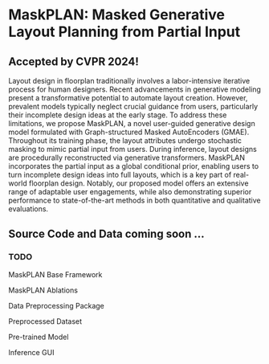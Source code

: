# MaskPLAN: Masked Generative Layout Planning from Partial Input

## Accepted by CVPR 2024!
 
Layout design in floorplan traditionally involves a labor-intensive iterative process for human designers. Recent advancements in generative modeling present a transformative potential to automate layout creation. However, prevalent models typically neglect crucial guidance from users, particularly their incomplete design ideas at the early stage. To address these limitations, we propose MaskPLAN, a novel user-guided generative design model formulated with Graph-structured Masked AutoEncoders (GMAE). Throughout its training phase, the layout attributes undergo stochastic masking to mimic partial input from users. During inference, layout designs are procedurally reconstructed via generative transformers. MaskPLAN incorporates the partial input as a global conditional prior, enabling users to turn incomplete design ideas into full layouts, which is a key part of real-world floorplan design. Notably, our proposed model offers an extensive range of adaptable user engagements, while also demonstrating superior performance to state-of-the-art methods in both quantitative and qualitative evaluations.

## Source Code and Data coming soon ...

### TODO

MaskPLAN Base Framework

MaskPLAN Ablations

Data Preprocessing Package

Preprocessed Dataset

Pre-trained Model

Inference GUI 
